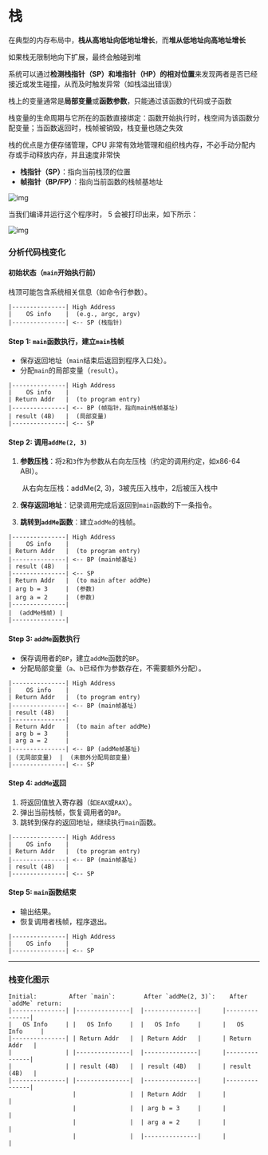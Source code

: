 # 栈

在典型的内存布局中，**栈从高地址向低地址增长**，而**堆从低地址向高地址增长**

如果栈无限制地向下扩展，最终会触碰到堆

系统可以通过**检测栈指针（SP）和堆指针（HP）的相对位置**来发现两者是否已经接近或发生碰撞，从而及时触发异常（如栈溢出错误）



栈上的变量通常是**局部变量**或**函数参数**，只能通过该函数的代码或子函数

栈变量的生命周期与它所在的函数直接绑定：函数开始执行时，栈空间为该函数分配变量；当函数返回时，栈帧被销毁，栈变量也随之失效

栈的优点是方便存储管理，CPU 非常有效地管理和组织栈内存，不必手动分配内存或手动释放内存，并且速度非常快



- **栈指针（SP）**：指向当前栈顶的位置
- **帧指针（BP/FP）**：指向当前函数的栈帧基地址



![img](https://0xinfection.github.io/reversing/imgs/1520231875596.jpg)

当我们编译并运行这个程序时， 5 会被打印出来，如下所示：

![img](https://0xinfection.github.io/reversing/imgs/1520622737902.jpg)

### 分析代码栈变化

#### **初始状态（`main`开始执行前）**

栈顶可能包含系统相关信息（如命令行参数）。

```
|---------------| High Address
|    OS info    |  (e.g., argc, argv)
|---------------| <-- SP (栈指针)
```

#### **Step 1: `main`函数执行，建立`main`栈帧**

- 保存返回地址（`main`结束后返回到程序入口处）。
- 分配`main`的局部变量（`result`）。

```
|---------------| High Address
|    OS info    |
| Return Addr   |  (to program entry)
|---------------| <-- BP (帧指针，指向main栈帧基址)
| result (4B)   |  (局部变量)
|---------------| <-- SP
```

#### **Step 2: 调用`addMe(2, 3)`**

1. **参数压栈**：将`2`和`3`作为参数从右向左压栈（约定的调用约定，如x86-64 ABI）。

   ​	从右向左压栈：addMe(2, 3)，3被先压入栈中，2后被压入栈中

2. **保存返回地址**：记录调用完成后返回到`main`函数的下一条指令。

3. **跳转到`addMe`函数**：建立`addMe`的栈帧。

```
|---------------| High Address
|    OS info    |
| Return Addr   |  (to program entry)
|---------------| <-- BP (main帧基址)
| result (4B)   |
|---------------| <-- SP
| Return Addr   |  (to main after addMe)
| arg b = 3     |  (参数)
| arg a = 2     |  (参数)
|---------------|
|  (addMe栈帧) |
|---------------|
```

#### **Step 3: `addMe`函数执行**

- 保存调用者的`BP`，建立`addMe`函数的`BP`。
- 分配局部变量（`a`、`b`已经作为参数存在，不需要额外分配）。

```
|---------------| High Address
|    OS info    |
| Return Addr   |  (to program entry)
|---------------| <-- BP (main帧基址)
| result (4B)   |
|---------------|
| Return Addr   |  (to main after addMe)
| arg b = 3     |
| arg a = 2     |
|---------------| <-- BP (addMe帧基址)
| (无局部变量)  |  (未额外分配局部变量)
|---------------| <-- SP
```

#### **Step 4: `addMe`返回**

1. 将返回值放入寄存器（如`EAX`或`RAX`）。
2. 弹出当前栈帧，恢复调用者的`BP`。
3. 跳转到保存的返回地址，继续执行`main`函数。

```
|---------------| High Address
|    OS info    |
| Return Addr   |  (to program entry)
|---------------| <-- BP (main帧基址)
| result (4B)   |
|---------------| <-- SP
```

#### **Step 5: `main`函数结束**

- 输出结果。
- 恢复调用者栈帧，程序退出。

```
|---------------| High Address
|    OS info    |
|---------------| <-- SP
```

------

### 栈变化图示

```
Initial:         After `main`:        After `addMe(2, 3)`:    After `addMe` return:
|---------------| |---------------|  |---------------|      |---------------|
|   OS Info     | |   OS Info     |  |   OS Info     |      |   OS Info     |
|---------------| | Return Addr   |  | Return Addr   |      | Return Addr   |
|               | |---------------|  |---------------|      |---------------|
|               | | result (4B)   |  | result (4B)   |      | result (4B)   |
|---------------| |---------------|  |---------------|      |---------------|
                  |               |  | Return Addr   |      |               |
                  |               |  | arg b = 3     |      |               |
                  |               |  | arg a = 2     |      |               |
                  |               |  |---------------|      |               |
```

### 